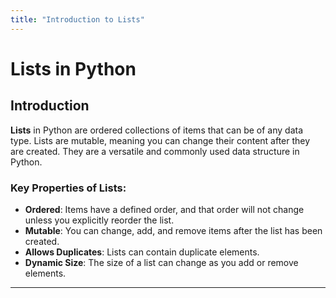 ```yaml
---
title: "Introduction to Lists"
---
```


# Lists in Python

## Introduction

**Lists** in Python are ordered collections of items that can be of any data type. Lists are mutable, meaning you can change their content after they are created. They are a versatile and commonly used data structure in Python.

### Key Properties of Lists:
- **Ordered**: Items have a defined order, and that order will not change unless you explicitly reorder the list.
- **Mutable**: You can change, add, and remove items after the list has been created.
- **Allows Duplicates**: Lists can contain duplicate elements.
- **Dynamic Size**: The size of a list can change as you add or remove elements.

---